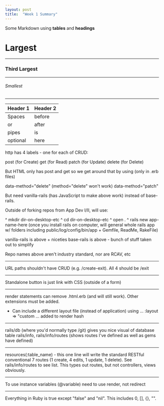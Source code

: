 ```yaml
---
layout: post
title:  "Week 1 Summary"
---
```


Some Markdown using **tables** and **headings**

# Largest

___

### Third Largest

***

###### Smallest

---

| Header 1 | Header 2 |
|---|---|
|Spaces|before|
|or|after|
|pipes|is|
|optional|here|

http has 4 labels - one for each of CRUD:

post (for Create)
get (for Read)
patch (for Update)
delete (for Delete)

But HTML only has post and get so we get around that by using (only in .erb files)

data-method="delete" (method="delete" won't work)
data-method="patch"

But need vanilla-rails (has JavaScript to make above work) instead of base-rails. 

Outside of forking repos from App Dev I/II, will use:

^ mkdir dir-on-desktop-etc
^ cd dir-on-desktop-etc
^ open .
^ rails new app-name-here (once you install rails on computer, will general whole rails app w/ folders including public/log/config/bin/app + Gemfile, ReadMe, RakeFile)

vanilla-rails is above + niceties
base-rails is above - bunch of stuff taken out to simplify

Repo names above aren't industry standard, nor are RCAV, etc 

---

URL paths shouldn't have CRUD (e.g. /create-exit). All 4 should be /exit

---

Standalone button is just link with CSS (outside of a form)   

---

render statements can remove .html.erb (and will still work). Other extensions must be added.
 - Can include a different layout file (instead of application) using ... :layout => "custom ... added to render hash

---

rails/db (where you'd normally type /git) gives you nice visual of database table
rails/info, rails/info/routes (shows routes I've defined as well as gems have defined)

---

resources(:table_name) - this one line will write the standard RESTful conventional 7 routes (1 create, 4 edits, 1 update, 1 delete). See rails/info/routes to see list. This types out routes, but not controllers, views obviously.

---

To use instance variables (@variable) need to use render, not redirect

---

Everything in Ruby is true except "false" and "nil". This includes 0, [], {}, "".
